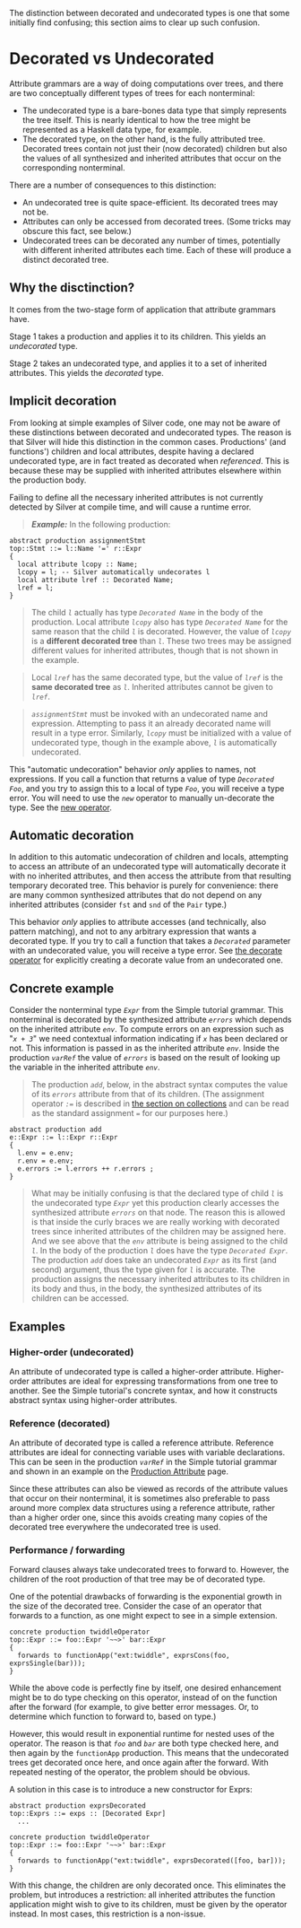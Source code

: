 The distinction between decorated and undecorated types is one that some initially find confusing; this section aims to clear up such confusion.



# Decorated vs Undecorated #

Attribute grammars are a way of doing computations over trees, and there are two conceptually different types of trees for each nonterminal:

  * The undecorated type is a bare-bones data type that simply represents the tree itself.  This is nearly identical to how the tree might be represented as a Haskell data type, for example.
  * The decorated type, on the other hand, is the fully attributed tree.  Decorated trees contain not just their (now decorated) children but also the values of all synthesized and inherited attributes that occur on the corresponding nonterminal.

There are a number of consequences to this distinction:

  * An undecorated tree is quite space-efficient. Its decorated trees may not be.
  * Attributes can only be accessed from decorated trees.  (Some tricks may obscure this fact, see below.)
  * Undecorated trees can be decorated any number of times, potentially with different inherited attributes each time.  Each of these will produce a distinct decorated tree.

## Why the disctinction? ##

It comes from the two-stage form of application that attribute grammars have.

Stage 1 takes a production and applies it to its children.  This yields an _undecorated_ type.

Stage 2 takes an undecorated type, and applies it to a set of inherited attributes.  This yields the _decorated_ type.

## Implicit decoration ##

From looking at simple examples of Silver code, one may not be aware of these distinctions between decorated and undecorated types. The reason is that Silver will hide this distinction in the common cases. Productions' (and functions') children and local attributes, despite having a declared undecorated type, are in fact treated as decorated when _referenced_.  This is because these may be supplied with inherited attributes elsewhere within the production body.

Failing to define all the necessary inherited attributes is not currently detected by Silver at compile time, and will cause a runtime error.

> _**Example:**_
> In the following production:
```
abstract production assignmentStmt
top::Stmt ::= l::Name '=' r::Expr
{
  local attribute lcopy :: Name;
  lcopy = l; -- Silver automatically undecorates l
  local attribute lref :: Decorated Name;
  lref = l;
}
```

> The child _`l`_ actually has type _`Decorated Name`_ in the body of the production.  Local attribute _`lcopy`_ also has type _`Decorated Name`_ for the same reason that the child _`l`_ is decorated.  However, the value of _`lcopy`_ is a **different decorated tree** than _`l`_. These two trees may be assigned different values for inherited attributes, though that is not shown in the example.

> Local _`lref`_ has the same decorated type, but the value of _`lref`_ is the **same decorated tree** as _`l`_.  Inherited attributes cannot be given to _`lref`_.

> _`assignmentStmt`_ must be invoked with an undecorated name and expression. Attempting to pass it an already decorated name will result in a type error. Similarly, _`lcopy`_ must be initialized with a value of undecorated type, though in the example above, _`l`_ is automatically undecorated.

This "automatic undecoration" behavior _only_ applies to names, not expressions.  If you call a function that returns a value of type _`Decorated Foo`_, and you try to assign this to a local of type _`Foo`_, you will receive a type error.  You will need to use the _`new`_ operator to manually un-decorate the type. See the [new operator](Reference_New.md).

## Automatic decoration ##

In addition to this automatic undecoration of children and locals, attempting to access an attribute of an undecorated type will automatically decorate it with no inherited attributes, and then access the attribute from that resulting temporary decorated tree.  This behavior is purely for convenience: there are many common synthesized attributes that do not depend on any inherited attributes (consider `fst` and `snd` of the `Pair` type.)

This behavior _only_ applies to attribute accesses (and technically, also pattern matching), and not to any arbitrary expression that wants a decorated type.  If you try to call a function that takes a _`Decorated`_ parameter with an undecorated value, you will receive a type error. See [the decorate operator](Reference_Decorate.md) for explicitly creating a decorate value from an undecorated one.

## Concrete example ##

Consider the nonterminal type _`Expr`_ from the Simple tutorial grammar.  This nonterminal is decorated by the synthesized attribute _`errors`_ which depends on the inherited attribute _`env`_.  To compute errors on an expression such as "_`x + 3`_" we need contextual information indicating if _`x`_ has been declared or not.  This information is passed in as the inherited attribute _`env`_. Inside the production _`varRef`_ the value of _`errors`_ is based on the result of looking up the variable in the inherited attribute _`env`_.

> The production _`add`_, below, in the abstract syntax computes the value of its _`errors`_ attribute from that of its children. (The assignment operator _`:=`_ is described in [the section on collections](Concept_Collections.md) and can be read as the standard assignment _`=`_ for our purposes here.)
```
abstract production add 
e::Expr ::= l::Expr r::Expr 
{
  l.env = e.env;
  r.env = e.env;
  e.errors := l.errors ++ r.errors ;
}
```
> What may be initially confusing is that the declared type of child _`l`_ is the undecorated type _`Expr`_ yet this production clearly accesses the synthesized attribute _`errors`_ on that node. The reason this is allowed is that inside the curly braces we are really working with decorated trees since inherited attributes of the children may be assigned here.  And we see above that the _`env`_ attribute is being assigned to the child _`l`_. In the body of the production _`l`_ does have the type _`Decorated Expr`_. The production _`add`_ does take an undecorated _`Expr`_ as its first (and second) argument, thus the type given for _`l`_ is accurate.  The production assigns the necessary inherited attributes to its children in its body and thus, in the body, the synthesized attributes of its children can be accessed.

## Examples ##

### Higher-order (undecorated) ###

An attribute of undecorated type is called a higher-order attribute.
Higher-order attributes are ideal for expressing
transformations from one tree to another.  See the Simple tutorial's concrete
syntax, and how it constructs abstract syntax using higher-order attributes.

### Reference (decorated) ###

An attribute of decorated type is called a reference attribute.
Reference attributes are ideal for connecting variable uses with variable
declarations.  This can be seen in the production _`varRef`_ in
the Simple tutorial grammar and shown in an example on the
[Production Attribute](Reference_ProductionAttribute.md) page.

Since these attributes can also be viewed as records of the attribute values
that occur on their nonterminal, it is sometimes also preferable to pass
around more complex data structures using a reference attribute, rather than
a higher order one, since this avoids creating many copies of the decorated
tree everywhere the undecorated tree is used.

### Performance / forwarding ###

Forward clauses always take undecorated trees to forward to. However, the
children of the root production of that tree may be of decorated type.

One of the potential drawbacks of forwarding is the exponential growth in the
size of the decorated tree.  Consider the case of an operator that forwards to
a function, as one might expect to see in a simple extension.

```
concrete production twiddleOperator
top::Expr ::= foo::Expr '~~>' bar::Expr
{
  forwards to functionApp("ext:twiddle", exprsCons(foo, exprsSingle(bar)));
}
```

While the above code is perfectly fine by itself, one desired enhancement might
be to do type checking on this operator, instead of on the function after the
forward (for example, to give better error messages. Or, to determine which
function to forward to, based on type.)

However, this would result in exponential runtime for nested uses of the operator. The reason is that _`foo`_ and _`bar`_ are both type checked here, and then
again by the `functionApp` production.  This means that the undecorated trees get decorated once here, and once again after the forward. With repeated nesting of the operator, the problem should be obvious.

A solution in this case is to introduce a new constructor for Exprs:

```
abstract production exprsDecorated
top::Exprs ::= exps :: [Decorated Expr]
  ...

concrete production twiddleOperator
top::Expr ::= foo::Expr '~~>' bar::Expr
{
  forwards to functionApp("ext:twiddle", exprsDecorated([foo, bar]));
}
```

With this change, the children are only decorated once.  This eliminates the problem, but introduces a restriction: all inherited attributes the function application might wish to give to its children, must be given by the operator instead. In most cases, this restriction is a non-issue.